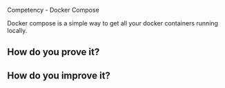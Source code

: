 Competency - Docker Compose

Docker compose is a simple way to get all your docker containers running locally.

## How do you prove it?

## How do you improve it?

